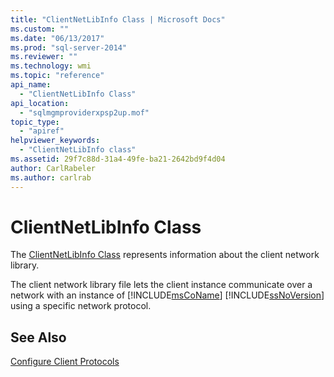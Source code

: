 ```yaml
---
title: "ClientNetLibInfo Class | Microsoft Docs"
ms.custom: ""
ms.date: "06/13/2017"
ms.prod: "sql-server-2014"
ms.reviewer: ""
ms.technology: wmi
ms.topic: "reference"
api_name: 
  - "ClientNetLibInfo Class"
api_location: 
  - "sqlmgmproviderxpsp2up.mof"
topic_type: 
  - "apiref"
helpviewer_keywords: 
  - "ClientNetLibInfo class"
ms.assetid: 29f7c88d-31a4-49fe-ba21-2642bd9f4d04
author: CarlRabeler
ms.author: carlrab
---
```

# ClientNetLibInfo Class
  The [ClientNetLibInfo Class](clientnetlibinfo-class.md) represents information about the client network library.  
  
 The client network library file lets the client instance communicate over a network with an instance of [!INCLUDE[msCoName](../../../includes/msconame-md.md)] [!INCLUDE[ssNoVersion](../../../includes/ssnoversion-md.md)] using a specific network protocol.  
  
## See Also  
 [Configure Client Protocols](https://technet.microsoft.com/library/ms181035.aspx)  
  
  
